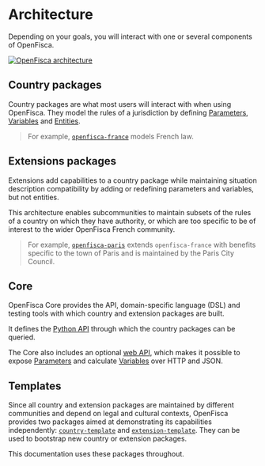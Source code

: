 # <i class="fas fa-cubes"></i> Architecture

Depending on your goals, you will interact with one or several components of OpenFisca.

[![OpenFisca architecture](https://cdn.rawgit.com/openfisca/openfisca-doc/master/source/static/img/architecture.svg)](https://github.com/openfisca/openfisca-doc/blob/master/source/static/img/architecture.svg)

## Country packages

Country packages are what most users will interact with when using OpenFisca. They model the rules of a jurisdiction by defining [Parameters](./key-concepts/parameters.md), [Variables](./key-concepts/variables.md) and [Entities](./key-concepts/person,_entities,_role.md).

> For example, [`openfisca-france`](https://github.com/openfisca/openfisca-france) models French law.

## Extensions packages

Extensions add capabilities to a country package while maintaining situation description compatibility by adding or redefining parameters and variables, but not entities.

This architecture enables subcommunities to maintain subsets of the rules of a country on which they have authority, or which are too specific to be of interest to the wider OpenFisca French community.

> For example, [`openfisca-paris`](https://github.com/openfisca/openfisca-paris) extends `openfisca-france` with benefits specific to the town of Paris and is maintained by the Paris City Council.

## Core

OpenFisca Core provides the API, domain-specific language (DSL) and testing tools with which country and extension packages are built.

It defines the [Python API](./python-api) through which the country packages can be queried.

The Core also includes an optional [web API](./web-api), which makes it possible to expose [Parameters](./key-concepts/parameters.md) and calculate [Variables](./key-concepts/variables.md) over HTTP and JSON.

## Templates

Since all country and extension packages are maintained by different communities and depend on legal and cultural contexts, OpenFisca provides two packages aimed at demonstrating its capabilities independently: [`country-template`](https://github.com/openfisca/country-template/) and [`extension-template`](https://github.com/openfisca/extension-template/). They can be used to bootstrap new country or extension packages.

This documentation uses these packages throughout.
